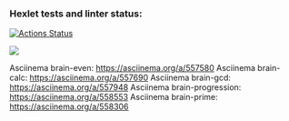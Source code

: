 ### Hexlet tests and linter status:
[![Actions Status](https://github.com/NEK1FEKS/frontend-project-44/workflows/hexlet-check/badge.svg)](https://github.com/NEK1FEKS/frontend-project-44/actions)

<a href="https://codeclimate.com/github/NEK1FEKS/frontend-project-44/maintainability"><img src="https://api.codeclimate.com/v1/badges/29769b582c358a3c2837/maintainability" /></a>

Asciinema brain-even: https://asciinema.org/a/557580
Asciinema brain-calc: https://asciinema.org/a/557690
Asciinema brain-gcd: https://asciinema.org/a/557948
Asciinema brain-progression: https://asciinema.org/a/558553
Asciinema brain-prime: https://asciinema.org/a/558306
